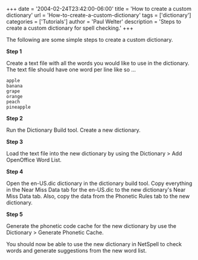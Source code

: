 +++
date = '2004-02-24T23:42:00-06:00'
title = 'How to create a custom dictionary'
url = 'How-to-create-a-custom-dictionary'
tags = ['dictionary']
categories = ['Tutorials']
author = 'Paul Welter'
description = 'Steps to create a custom dictionary for spell checking.'
+++


The following are some simple steps to create a custom dictionary.

**Step 1**

Create a text file with all the words you would like to use in the dictionary.  The text file should have one word per line like so ...

    apple
    banana
    grape
    orange
    peach
    pineapple

**Step 2**

Run the Dictionary Build tool.  Create a new dictionary.

**Step 3**

Load the text file into the new dictionary by using the Dictionary > Add OpenOffice Word List.  

**Step 4**

Open the en-US.dic dictionary in the dictionary build tool.  Copy everything in the Near Miss Data tab for the en-US.dic to the new dictionary's Near Miss Data tab.  Also, copy the data from the Phonetic Rules tab to the new dictionary.

**Step 5**

Generate the phonetic code cache for the new dictionary by use the Dictionary > Generate Phonetic Cache.

You should now be able to use the new dictionary in NetSpell to check words and generate suggestions from the new word list.
